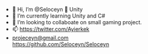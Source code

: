   - 👋 Hi, I’m @Seloceyn
 👀 Unity 
- 🌱 I’m currently learning Unity and C#
- 💞️ I’m looking to collaboate on small gaming project.                                                   
- 📫 https://twitter.com/Ayierkek
-    projeceyn@gmail.com                  
https://github.com/Seloceyn/Seloceyn
<!---       
Seloceyn/Seloceyn is a ✨ special ✨ repository because its `README.md` (this file) appears on your GitHub profile.
You can click the Preview link to take a look at your changes.
--->

